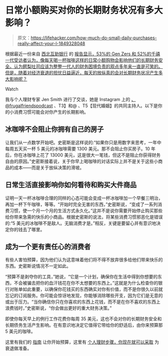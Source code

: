 # 日常小额购买对你的长期财务状况有多大影响？

> 原文：<https://lifehacker.com/how-much-do-small-daily-purchases-really-affect-your-l-1849328048>

根据最近一份来自 [西北互助银行](https://news.northwesternmutual.com/planning-and-progress-study-2022) 的 [报告显示，53%的 Gen Zers 和 52%的千禧一代受访者认为，像每天喝一杯咖啡这样的日常小额购物会影响他们的长期财务安全。认为鳄梨吐司应该为整整一代人的财务困境负责的观点多年来一直是可笑的。但是，随着对经济衰退的担忧日益逼近，每天的放纵真的会对长期财务状况产生多大影响呢？](https://news.northwesternmutual.com/2022-07-07-Study-Links-Financial-Discipline-to-Greater-Happiness-and-Better-Sleep) 

Watch

我与个人理财专家 Jen Smith 进行了交谈，她是 Instagram 上的 [、@frugalfriendspodcast](https://www.instagram.com/frugalfriendspodcast/) 、T3】和@ 、T5【现代婚姻】的共同主持人。以下是你的小消费习惯可能会对你产生的长期影响。

## 冰咖啡不会阻止你拥有自己的房子

让我们从一点数学开始吧。史密斯是这样说的:“如果你只是用数字来思考，一年中每周五天买一杯 5 美元的冰咖啡需要 1300 美元。那不会阻止你买房子。10 年后，你在冰咖啡上花了 13000 美元，这是很大一笔钱，但这不是阻止你获得财务自由的原因。”史密斯接着说，关于你早上喝咖啡的对话实际上并不是关于这些小商品的成本——而是关于放纵决策的滑坡。

## 日常生活直接影响你如何看待和购买大件商品

证明一天一杯冰咖啡合理的同样的心态可能会变成一杯冰咖啡加一个早餐三明治，再加一杯下午咖啡，等等。“开始时完全无害的东西，”史密斯说，“变成了一系列消费习惯，使一个月一个月的生活方式永久化。”这并不是说你需要开始停止购买那些给你带来急需的快乐的小商品。根据史密斯的说法，将某些消费习惯邪恶化是错误的:“5 美元的冰咖啡不是敌人。无脑消费才是。”相反，关键是要留心并有意识地决定你的钱去了哪里。

## 成为一个更有责任心的消费者

有些人害怕预算，因为他们认为这意味着他们将不得不放弃很多给他们带来快乐的东西。史密斯说情况不一定如此。

“预算不是剥夺你的工具，”她说，“它是一个计划，确保你在生活中得到你想要的东西，不会被骗去把你的血汗钱花在你不太想要的东西上。”这就是为什么检查你的银行对账单如此重要，以确保你花钱买的东西确实对你有价值，而不是你很久以前就忘记的订阅服务。你可能会惊讶地发现，你能够消除哪些开支，因为它们是无意的或出于压力。“当你确信你只在你喜欢的东西上花钱，而不是在你不喜欢的东西上浪费钱时，”史密斯说，“你会做出更好的重大财务决策。”

即使你每天早上的例行工作花费你每周 35 美元，这也不会对你的长期财务安全和长期债务生活产生影响。在有意识地决定它值得它带给你的舒适后，由你来预算那 5 美元的咖啡。

这里有我们的 [指南](https://lifehacker.com/you-really-do-need-a-budget-1843440246) 让你开始预算，这里有 [个人理财步骤，你现在就可以采取](https://lifehacker.com/what-you-should-do-now-to-prepare-for-a-recession-1849129353) 为衰退做准备。